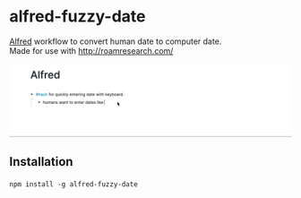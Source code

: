 # alfred-fuzzy-date

[Alfred](https://www.alfredapp.com/) workflow to convert human date to computer date.  
Made for use with http://roamresearch.com/

![](giflink.gif)

## Installation

`npm install -g alfred-fuzzy-date`